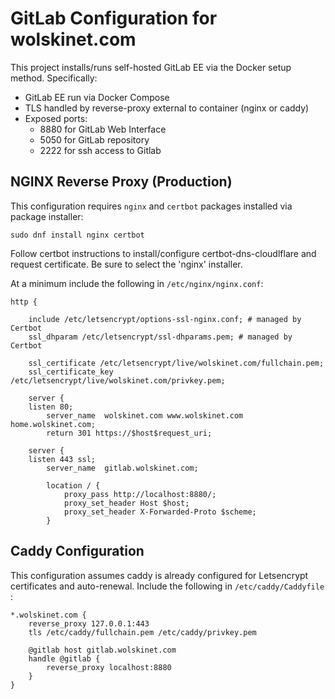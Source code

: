 # GitLab Configuration for wolskinet.com

This project installs/runs self-hosted GitLab EE via the Docker setup method.  Specifically:

- GitLab EE run via Docker Compose
- TLS handled by reverse-proxy external to container (nginx or caddy)
- Exposed ports:
    - 8880 for GitLab Web Interface
    - 5050 for GitLab repository
    - 2222 for ssh access to Gitlab

## NGINX Reverse Proxy (Production)

This configuration requires `nginx` and `certbot` packages installed via package installer:

`sudo dnf install nginx certbot`

Follow certbot instructions to install/configure certbot-dns-cloudlflare and request certificate.  Be sure to select the 'nginx' installer.

At a minimum include the following in `/etc/nginx/nginx.conf`:

```
http {

    include /etc/letsencrypt/options-ssl-nginx.conf; # managed by Certbot
    ssl_dhparam /etc/letsencrypt/ssl-dhparams.pem; # managed by Certbot

    ssl_certificate /etc/letsencrypt/live/wolskinet.com/fullchain.pem;
    ssl_certificate_key /etc/letsencrypt/live/wolskinet.com/privkey.pem;

    server {
	listen 80;
        server_name  wolskinet.com www.wolskinet.com home.wolskinet.com;
        return 301 https://$host$request_uri;

    server {
	listen 443 ssl;
        server_name  gitlab.wolskinet.com;

        location / {
            proxy_pass http://localhost:8880/;
            proxy_set_header Host $host;
            proxy_set_header X-Forwarded-Proto $scheme;
        }
```

## Caddy Configuration

This configuration assumes caddy is already configured for Letsencrypt certificates and auto-renewal.  Include the following in `/etc/caddy/Caddyfile` :

```
*.wolskinet.com {
	reverse_proxy 127.0.0.1:443
	tls /etc/caddy/fullchain.pem /etc/caddy/privkey.pem

	@gitlab host gitlab.wolskinet.com
	handle @gitlab {
		reverse_proxy localhost:8880
	}
}
```
